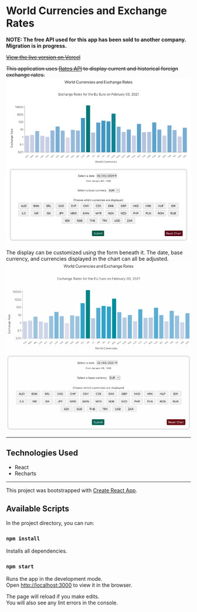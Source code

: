 # World Currencies and Exchange Rates

**NOTE: The free API used for this app has been sold to another company. Migration is in progress.**

~~[View the live version on Vercel](https://currency-exchange-rates.vercel.app/)~~

~~This application uses [Rates API](https://ratesapi.io/documentation/) to display current and historical foreign exchange rates.~~  
![Chart Display Feb 3, 2021](img/fullPage.png)

The display can be customized using the form beneath it. The date, base currency, and currencies displayed in the chart can all be adjusted.  
![Customizing the Chart](img/exchange-rates.gif)

---

## Technologies Used
- React
- Recharts

---

This project was bootstrapped with [Create React App](https://github.com/facebook/create-react-app).

## Available Scripts

In the project directory, you can run:

### `npm install`
Installs all dependencies.

### `npm start`

Runs the app in the development mode.\
Open [http://localhost:3000](http://localhost:3000) to view it in the browser.

The page will reload if you make edits.\
You will also see any lint errors in the console.
